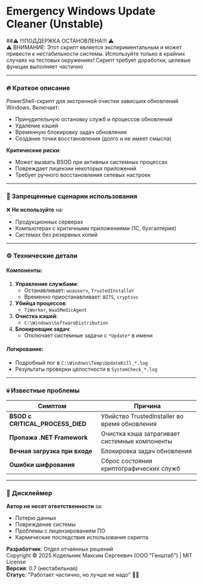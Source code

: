 # Emergency Windows Update Cleaner (Unstable)  
##⚠️ !!!ПОДДЕРЖКА ОСТАНОВЛЕНА!!! ⚠️   
⚠️ ВНИМАНИЕ: Этот скрипт является экспериментальным и может привести к нестабильности системы. Используйте только в крайних случаях на тестовых окружениях! Скрипт требует доработки, целевые функции выполняет частично

---

### 🔥 Краткое описание  
PowerShell-скрипт для экстренной очистки зависших обновлений Windows. Включает:  
- Принудительную остановку служб и процессов обновлений  
- Удаление кэшей  
- Временную блокировку задач обновления  
- Создание точки восстановления (долго и не имеет смысла) 

**Критические риски**:  
- Может вызвать BSOD при активных системных процессах  
- Повреждает лицензии некоторых приложений  
- Требует ручного восстановления сетевых настроек  

---

### 🚨 Запрещенные сценарии использования  
❌ **Не используйте** на:  
- Продукционных серверах  
- Компьютерах с критичными приложениями (1С, бухгалтерия)  
- Системах без резервных копий  

---

### ⚙️ Технические детали  
#### Компоненты:  
1. **Управление службами**:  
   - Останавливает: `wuauserv`, `TrustedInstaller`  
   - Временно приостанавливает: `BITS`, `cryptsvc`  
2. **Убийца процессов**:  
   - `TiWorker`, `WaaSMedicAgent`  
3. **Очистка кэшей**:  
   - `C:\Windows\SoftwareDistribution`  
4. **Блокировщик задач**:  
   - Отключает системные задачи с `*Update*` в имени  

#### Логирование:  
- Подробный лог в `C:\Windows\Temp\UpdateKill_*.log`  
- Результаты проверки целостности в `SystemCheck_*.log`  

---

### 💀 Известные проблемы  
| Симптом | Причина |  
|---------|---------|  
| **BSOD с CRITICAL_PROCESS_DIED** | Убийство TrustedInstaller во время обновления |  
| **Пропажа .NET Framework** | Очистка кэша затрагивает системные компоненты |  
| **Вечная загрузка при входе** | Блокировка задач обновления |  
| **Ошибки шифрования** | Сброс состояния криптографических служб |  

---

### 📌 Дисклеймер  
**Автор не несет ответственности** за:  
- Потерю данных  
- Повреждение системы  
- Проблемы с лицензированием ПО  
- Кармические последствия использования скрипта  

**Разработчик**: Отдел отчаянных решений  
Copyright © 2025 Кодельник Максим Сергеевич (ООО "Генштаб") | MIT License  
**Версия**: 0.7 (нестабильная)  
**Статус**: "Работает частично, но лучше не надо" 🔧💥
